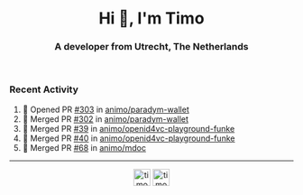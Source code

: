 <h1 align="center">Hi 👋, I'm Timo</h1>
<h3 align="center">A developer from Utrecht, The Netherlands</h3>
<br/>
<!-- https://github.com/rahuldkjain/github-profile-readme-generator --!>

<!--  <p align="left"><img src="https://github-readme-stats.vercel.app/api?username=timoglastra&show_icons=true&count_private=true&" alt="timoglastra" /></p> --!>

<!--
Github language stats
<p align="left"><img src="https://github-readme-stats.vercel.app/api/top-langs/?username=timoglastra&layout=compact" alt="timoglastra" /><p>
-->

<!-- Codestats language stats -->
<!-- <p align="left"><img src="https://codestats-readme.vercel.app/api/top-langs/?username=timoglastra&layout=compact&language_count=12" alt="timoglastra" /><p>    --!>
  
<h3>Recent Activity</h3>

<!--START_SECTION:activity-->
1. 💪 Opened PR [#303](https://github.com/animo/paradym-wallet/pull/303) in [animo/paradym-wallet](https://github.com/animo/paradym-wallet)
2. 🎉 Merged PR [#302](https://github.com/animo/paradym-wallet/pull/302) in [animo/paradym-wallet](https://github.com/animo/paradym-wallet)
3. 🎉 Merged PR [#39](https://github.com/animo/openid4vc-playground-funke/pull/39) in [animo/openid4vc-playground-funke](https://github.com/animo/openid4vc-playground-funke)
4. 🎉 Merged PR [#40](https://github.com/animo/openid4vc-playground-funke/pull/40) in [animo/openid4vc-playground-funke](https://github.com/animo/openid4vc-playground-funke)
5. 🎉 Merged PR [#68](https://github.com/animo/mdoc/pull/68) in [animo/mdoc](https://github.com/animo/mdoc)
<!--END_SECTION:activity-->

---

<p align="center">
<a href="https://twitter.com/timoglastra" target="blank"><img align="center" src="https://cdn.jsdelivr.net/npm/simple-icons@3.0.1/icons/twitter.svg" alt="timoglastra" height="30" width="30" /></a>
<a href="https://linkedin.com/in/timoglastra" target="blank"><img align="center" src="https://cdn.jsdelivr.net/npm/simple-icons@3.0.1/icons/linkedin.svg" alt="timoglastra" height="30" width="30" /></a>
</p>



